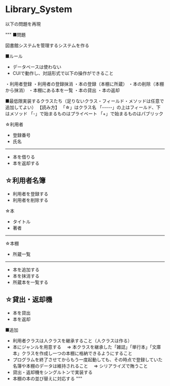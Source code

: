 # Library_System
以下の問題を再現

"""
■問題

図書館システムを管理するシステムを作る

■ルール
* データベースは使わない
* CUIで動作し、対話形式で以下の操作ができること

・利用者登録
・利用者の登録抹消
・本の登録（本棚に所蔵）
・本の削除（本棚から抹消）
・本棚にある本を一覧
・本の貸出
・本の返却

■最低限実装するクラスたち（足りないクラス・フィールド・メソッドは任意で追加してよい）
【読み方】
「☆」はクラス名
「-----」の上はフィールド、下はメソッド
「-」で始まるものはプライベート
「+」で始まるものはパブリック

☆利用者
- 登録番号
- 氏名
-----
+ 本を借りる
+ 本を返却する

☆利用者名簿
-----
+ 利用者を登録する
+ 利用者を削除する

☆本
- タイトル
- 著者
-----

☆本棚
- 所蔵一覧
-----
+ 本を追加する
+ 本を抹消する
+ 所蔵本を一覧する

☆貸出・返却機
-----
+ 本を貸出
+ 本を返却


■追加

* 利用者クラスは人クラスを継承すること（人クラスは作る）
* 本にジャンルを用意する
　=> 本クラスを継承した「雑誌」「単行本」「文庫本」クラスを作成し一つの本棚に格納できるようにすること
* プログラムを終了させてからもう一度起動しても、その時点で登録していた名簿や本棚のデータは維持されること
　=> シリアライズで賄うこと
* 貸出・返却機をシングルトンで実装する
* 本棚の本の並び替えに対応する
"""
